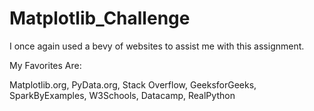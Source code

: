 # Matplotlib_Challenge

I once again used a bevy of websites to assist me with this assignment.

My Favorites Are:

Matplotlib.org, 
PyData.org, 
Stack Overflow, 
GeeksforGeeks, 
SparkByExamples, 
W3Schools, 
Datacamp, 
RealPython
